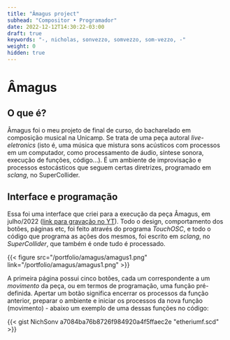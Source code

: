 ```yaml
---
title: "Âmagus project"
subhead: "Compositor • Programador"
date: 2022-12-12T14:30:22-03:00
draft: true
keywords: "-, nicholas, sonvezzo, somvezzo, som-vezzo, -"
weight: 0
hidden: true
---
```

# Âmagus

## O que é?

Âmagus foi o meu projeto de final de curso, do bacharelado em composição musical na Unicamp. Se trata de uma peça autoral _live-eletronics_ (isto é, uma música que mistura sons acústicos com processos em um computador, como processamento de áudio, síntese sonora, execução de funções, código...). É um ambiente de improvisação e processos estocásticos que seguem certas diretrizes, programado em _sclang_, no SuperCollider.

## Interface e programação

Essa foi uma interface que criei para a execução da peça Âmagus, em julho/2022 ([link para gravação no YT](https://youtu.be/Ey08N9ciDtE)). Todo o design, comportamento dos botões, páginas etc, foi feito através do programa _TouchOSC_, e todo o código que programa as ações dos mesmos, foi escrito em _sclang_, no _SuperCollider_, que também é onde tudo é processado.

{{< figure src="/portfolio/amagus/amagus1.png" link="/portfolio/amagus/amagus1.png" >}}

A primeira página possui cinco botões, cada um correspondente a um _movimento_ da peça, ou em termos de programação, uma função pré-definida. Apertar um botão significa encerrar os processos da função anterior, preparar o ambiente e iniciar os processos da nova função (movimento) - abaixo um exemplo de uma dessas funções no código:

{{< gist NichSonv a7084ba76b8726f984920a4f5ffaec2e "etheriumf.scd" >}}